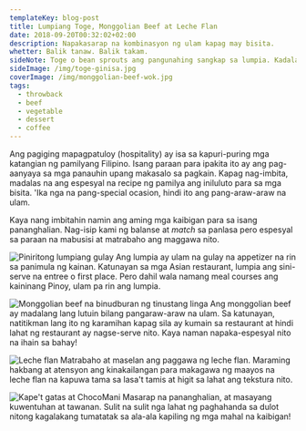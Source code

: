 ```yaml
---
templateKey: blog-post
title: Lumpiang Toge, Monggolian Beef at Leche Flan
date: 2018-09-20T00:32:02+02:00
description: Napakasarap na kombinasyon ng ulam kapag may bisita.
whetter: Balik tanaw. Balik takam.
sideNote: Toge o bean sprouts ang pangunahing sangkap sa lumpia. Kadalasan na, kapag sinabing lumpia lang, tinutukoy nito ang lumpiang toge o gulay. Ang iba pang uri ng lumpia ay tinutukoy ng espesipiko gaya ng lumpiang ubod, lumpiang Shanghai, lumpiang sariwa, atbp.
sideImage: /img/toge-ginisa.jpg
coverImage: /img/monggolian-beef-wok.jpg
tags:
  - throwback
  - beef
  - vegetable
  - dessert
  - coffee
---
```


Ang pagiging mapagpatuloy (hospitality) ay isa sa kapuri-puring mga katangian ng pamilyang Filipino. Isang paraan para ipakita ito ay ang pag-aanyaya sa mga panauhin upang makasalo sa pagkain. Kapag nag-imbita, madalas na ang espesyal na recipe ng pamilya ang iniluluto para sa mga bisita. 'Ika nga na pang-special ocasion, hindi ito ang pang-araw-araw na ulam.

Kaya nang imbitahin namin ang aming mga kaibigan para sa isang pananghalian. Nag-isip kami ng balanse at *match* sa panlasa pero espesyal sa paraan na mabusisi at matrabaho ang maggawa nito.

![Piniritong lumpiang gulay](/img/lumpia-gulay.jpg)
Ang lumpia ay ulam na gulay na appetizer na rin sa panimula ng kainan. Katunayan sa mga Asian restaurant, lumpia ang sini-serve na entree o first place. Pero dahil wala namang meal courses ang kaininang Pinoy, ulam pa rin ang lumpia.

![Monggolian beef na binudburan ng tinustang linga](/img/monggolian-beef-wok.jpg)
Ang monggolian beef ay madalang lang lutuin bilang pangaraw-araw na ulam. Sa katunayan, natitikman lang ito ng karamihan kapag sila ay kumain sa restaurant at hindi lahat ng restaurant ay nagse-serve nito. Kaya naman napaka-espesyal nito na ihain sa bahay!

![Leche flan](/img/leche-flan.jpg)
Matrabaho at maselan ang paggawa ng leche flan. Maraming hakbang at atensyon ang kinakailangan para makagawa ng maayos na leche flan na kapuwa tama sa lasa't tamis at higit sa lahat ang tekstura nito.

![Kape't gatas at ChocoMani](/img/kape-chocomani.jpg)
Masarap na pananghalian, at masayang kuwentuhan at tawanan. Sulit na sulit nga lahat ng paghahanda sa dulot nitong kagalakang tumatatak sa ala-ala kapiling ng mga mahal na kaibigan!
